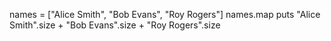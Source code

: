 
names = ["Alice Smith", "Bob Evans", "Roy Rogers"]
names.map
puts "Alice Smith".size + "Bob Evans".size + "Roy Rogers".size
